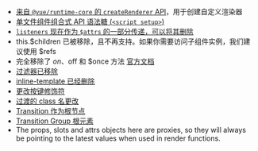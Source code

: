 - [来自 `@vue/runtime-core` 的 `createRenderer` API](https://github.com/vuejs/vue-next/tree/master/packages/runtime-core)，用于创建自定义渲染器
- [单文件组件组合式 API 语法糖 (`<script setup>`)](https://v3.cn.vuejs.org/api/sfc-script-setup.html)
- [`listeners` 现在作为 `$attrs` 的一部分传递，可以将其删除](https://v3.cn.vuejs.org/guide/migration/listeners-removed.html#%E6%A6%82%E8%A7%88)
- this.$children 已被移除，且不再支持。如果你需要访问子组件实例，我们建议使用 $refs
- 完全移除了 $on、$off 和 $once 方法 [官方文档](https://v3.cn.vuejs.org/guide/migration/events-api.html#_2-x-%E8%AF%AD%E6%B3%95)
- [过滤器已移除](https://v3.cn.vuejs.org/guide/migration/filters.html#_2-x-%E8%AF%AD%E6%B3%95)
- [inline-template 已经删除](https://v3.cn.vuejs.org/guide/migration/inline-template-attribute.html#_2-x-%E8%AF%AD%E6%B3%95)
- [更改按键修饰符](https://v3.cn.vuejs.org/guide/migration/keycode-modifiers.html#%E6%A6%82%E8%A7%88)
- [过渡的 class 名更改](https://v3.cn.vuejs.org/guide/migration/transition.html#%E6%A6%82%E8%A7%88)
- [Transition 作为根节点](https://v3.cn.vuejs.org/guide/migration/transition-as-root.html)
- [Transition Group 根元素](https://v3.cn.vuejs.org/guide/migration/transition-group.html#%E6%A6%82%E8%A7%88)
- The props, slots and attrs objects here are proxies, so they will always be pointing to the latest values when used in render functions.

